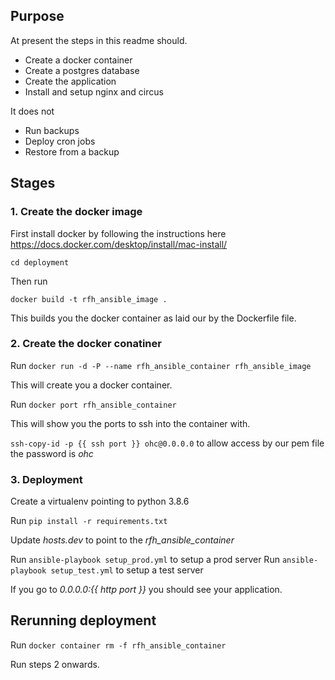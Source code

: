 ## Purpose
At present the steps in this readme should.

* Create a docker container
* Create a postgres database
* Create the application
* Install and setup nginx and circus

It does not
* Run backups
* Deploy cron jobs
* Restore from a backup


## Stages

### 1. Create the docker image

First install docker by following the instructions here https://docs.docker.com/desktop/install/mac-install/

`cd deployment`

Then run 

`docker build -t rfh_ansible_image . `

This builds you the docker container as laid our by the Dockerfile file.

### 2. Create the docker conatiner
Run `docker run -d -P --name rfh_ansible_container rfh_ansible_image`

This will create you a docker container.

Run `docker port rfh_ansible_container`

This will show you the ports to ssh into the container with.

`ssh-copy-id -p {{ ssh port }} ohc@0.0.0.0` to allow access by our pem file the password is *ohc*

### 3. Deployment
Create a virtualenv pointing to python 3.8.6

Run `pip install -r requirements.txt`

Update *hosts.dev* to point to the *rfh_ansible_container*

Run `ansible-playbook setup_prod.yml` to setup a prod server
Run `ansible-playbook setup_test.yml` to setup a test server

If you go to *0.0.0.0:{{ http port }}* you should see your application.

## Rerunning deployment
Run `docker container rm -f rfh_ansible_container`

Run steps 2 onwards.
